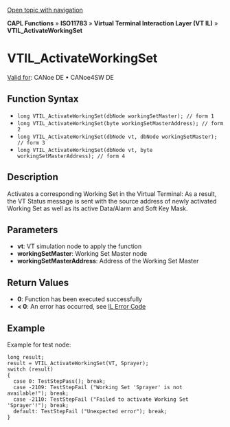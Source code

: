 [Open topic with navigation](../../../../../../CANoeDEFamily.htm#Topics/CAPLFunctions/ISO11783/ISOInteractionLayerVT/Functions/CAPLfunctionIso11783VTILActivateWorkingSet.md)

**CAPL Functions** » **ISO11783** » **Virtual Terminal Interaction Layer (VT IL)** » **VTIL_ActivateWorkingSet**

# VTIL_ActivateWorkingSet

[Valid for](../../../../Shared/FeatureAvailability.md): CANoe DE • CANoe4SW DE

## Function Syntax

- `long VTIL_ActivateWorkingSet(dbNode workingSetMaster); // form 1`
- `long VTIL_ActivateWorkingSet(byte workingSetMasterAddress); // form 2`
- `long VTIL_ActivateWorkingSet(dbNode vt, dbNode workingSetMaster); // form 3`
- `long VTIL_ActivateWorkingSet(dbNode vt, byte workingSetMasterAddress); // form 4`

## Description

Activates a corresponding Working Set in the Virtual Terminal: As a result, the VT Status message is sent with the source address of newly activated Working Set as well as its active Data/Alarm and Soft Key Mask.

## Parameters

- **vt**: VT simulation node to apply the function
- **workingSetMaster**: Working Set Master node
- **workingSetMasterAddress**: Address of the Working Set Master

## Return Values

- **0**: Function has been executed successfully
- **< 0**: An error has occurred, see [IL Error Code](../../../CAPLfunctionsISOj1939ErrorCodes.md)

## Example

Example for test node:

```plaintext
long result;
result = VTIL_ActivateWorkingSet(VT, Sprayer);
switch (result)
{
  case 0: TestStepPass(); break;
  case -2109: TestStepFail ("Working Set 'Sprayer' is not available!"); break;
  case -2110: TestStepFail ("Failed to activate Working Set 'Sprayer'!"); break;
  default: TestStepFail ("Unexpected error"); break;
}
```
